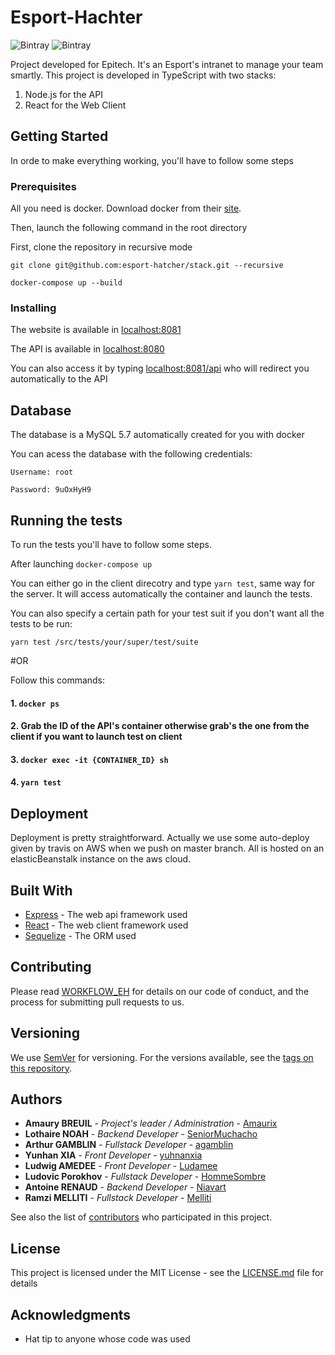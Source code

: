 # Esport-Hachter

![Bintray](https://img.shields.io/static/v1.svg?label=Vers&message=1.0.0&color=9cf)
![Bintray](https://img.shields.io/static/v1.svg?label=Build&message=Passing&color=<green>)

Project developed for Epitech. It's an Esport's intranet to manage your team smartly. This project is developed in TypeScript with two stacks:

1. 	Node.js for the API
2. React for the Web Client

## Getting Started

In orde to make everything working, you'll have to follow some steps

### Prerequisites

All you need is docker. Download docker from their [site](https://www.docker.com/get-started).

Then, launch the following command in the root directory

First, clone the repository in recursive mode
```
git clone git@github.com:esport-hatcher/stack.git --recursive
```

```
docker-compose up --build
```

### Installing

The website is available in [localhost:8081](http://localhost:8081)

The API is available in [localhost:8080](http://localhost:8080)

You can also access it by typing [localhost:8081/api](http://localhost:8081/api/) who will redirect you automatically to the API

## Database

The database is a MySQL 5.7 automatically created for you with docker


You can acess the database with the following credentials:

	Username: root
	
	Password: 9uOxHyH9

## Running the tests

To run the tests you'll have to follow some steps.

After launching 
```docker-compose up```

You can either go in the client direcotry and type ``yarn test``, same way for the server.
It will access automatically the container and launch the tests.

You can also specify a certain path for your test suit if you don't want all the tests to be run:

```yarn test /src/tests/your/super/test/suite```


#OR


Follow this commands:

#### 1. ```docker ps```
#### 2. Grab the ID of the API's container otherwise grab's the one from the client if you want to launch test on client
#### 3. ```docker exec -it {CONTAINER_ID} sh```
#### 4. ```yarn test```


## Deployment

Deployment is pretty straightforward. Actually we use some auto-deploy given by travis on AWS when we push on master branch. All is hosted on an elasticBeanstalk instance on the aws cloud.

## Built With

* [Express](http://expressjs.com/) - The web api framework used
* [React](https://reactjs.org/) - The web client framework used
* [Sequelize](http://docs.sequelizejs.com/) - The ORM used

## Contributing

Please read [WORKFLOW_EH](https://github.com/esport-hatcher/stack-esport-hatcher/blob/master/doc/FICHE_WORKFLOW_EH.md) for details on our code of conduct, and the process for submitting pull requests to us.

## Versioning

We use [SemVer](http://semver.org/) for versioning. For the versions available, see the [tags on this repository](https://github.com/esport-hatcher/stack-esport-hatcher/tags). 

## Authors

* **Amaury BREUIL** - *Project's leader / Administration* - [Amaurix](https://github.com/Amaurix)
* **Lothaire NOAH** - *Backend Developer* - [SeniorMuchacho](https://github.com/SeniorMuchacho)
* **Arthur GAMBLIN** - *Fullstack Developer* - [agamblin](https://github.com/agamblin)
* **Yunhan XIA** - *Front Developer* - [yuhnanxia](https://github.com/yunhanxia)
* **Ludwig AMEDEE** - *Front Developer* - [Ludamee](https://github.com/Ludamee)
* **Ludovic Porokhov** - *Fullstack Developer* - [HommeSombre](https://github.com/HommeSombre)
* **Antoine RENAUD** - *Backend Developer* - [Niavart](https://github.com/Niavart)
* **Ramzi MELLITI** - *Fullstack Developer* - [Melliti](https://github.com/Melliti)

See also the list of [contributors](https://github.com/esport-hatcher/stack-esport-hatcher/contributors) who participated in this project.

## License

This project is licensed under the MIT License - see the [LICENSE.md](LICENSE.md) file for details

## Acknowledgments

* Hat tip to anyone whose code was used
